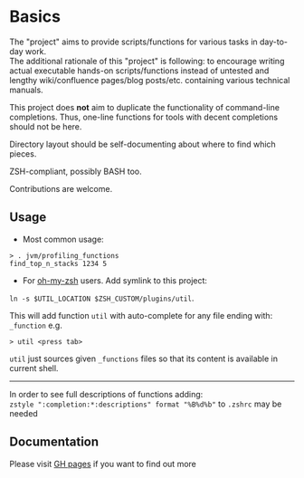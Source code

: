 # Basics
The "project" aims to provide scripts/functions for various tasks in day-to-day work.  
The additional rationale of this "project" is following: to encourage writing actual executable hands-on scripts/functions
instead of untested and lengthy wiki/confluence pages/blog posts/etc. containing various technical manuals.

This project does **not** aim to duplicate the functionality of command-line completions. 
Thus, one-line functions for tools with decent completions should not be here.  

Directory layout should be self-documenting about where to find which pieces.

ZSH-compliant, possibly BASH too.

Contributions are welcome.

## Usage
 - Most common usage:
```shell
> . jvm/profiling_functions
find_top_n_stacks 1234 5
```
 - For [oh-my-zsh](https://github.com/robbyrussell/oh-my-zsh) users. Add symlink to this project:

`ln -s $UTIL_LOCATION $ZSH_CUSTOM/plugins/util`. 

This will add function `util` with auto-complete for any file ending with: `_function` e.g.
```shell
> util <press tab>
```
`util` just sources given `_functions` files so that its content is available in current shell.

---
In order to see full descriptions of functions adding:  
`zstyle ":completion:*:descriptions" format "%B%d%b"` to `.zshrc` may be needed

## Documentation
Please visit [GH pages](kiemlicz.github.io/util/) if you want to find out more
